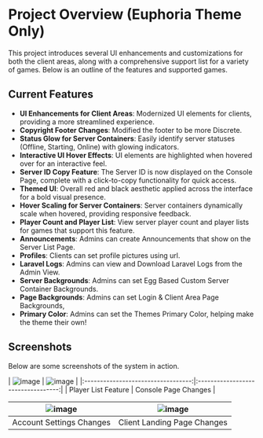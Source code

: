 # Project Overview (Euphoria Theme Only)

This project introduces several UI enhancements and customizations for both the client areas, along with a comprehensive support list for a variety of games. Below is an outline of the features and supported games.

## Current Features

- **UI Enhancements for Client Areas**: Modernized UI elements for clients, providing a more streamlined experience.
- **Copyright Footer Changes**: Modified the footer to be more Discrete.
- **Status Glow for Server Containers**: Easily identify server statuses (Offline, Starting, Online) with glowing indicators.
- **Interactive UI Hover Effects**: UI elements are highlighted when hovered over for an interactive feel.
- **Server ID Copy Feature**: The Server ID is now displayed on the Console Page, complete with a click-to-copy functionality for quick access.
- **Themed UI**: Overall red and black aesthetic applied across the interface for a bold visual presence.
- **Hover Scaling for Server Containers**: Server containers dynamically scale when hovered, providing responsive feedback.
- **Player Count and Player List**: View server player count and player lists for games that support this feature.
- **Announcements**: Admins can create Announcements that show on the Server List Page.
- **Profiles**: Clients can set profile pictures using url.
- **Laravel Logs**: Admins can view and Download Laravel Logs from the Admin View.
- **Server Backgrounds**: Admins can set Egg Based Custom Server Container Backgrounds.
- **Page Backgrounds**: Admins can set Login & Client Area Page Backgrounds,
- **Primary Color**: Admins can set the Themes Primary Color, helping make the theme their own!

## Screenshots

Below are some screenshots of the system in action.

| ![image](https://github.com/user-attachments/assets/75199b36-47c8-45a7-b38d-c12e23102187) | ![image](https://github.com/user-attachments/assets/06b91881-94b4-46a8-b93e-245a43813cb8)
 |
|:----------------------------------:|:----------------------------------:|
| Player List Feature                | Console Page Changes               |

| ![image](https://github.com/user-attachments/assets/85364917-e0ae-4f24-b80b-76ac2649fac0) | ![image](https://github.com/user-attachments/assets/d5c27b3f-9aca-4831-93d8-02c9a19adf3c) |
|:----------------------------------:|:----------------------------------:|
| Account Settings Changes           | Client Landing Page Changes        |

